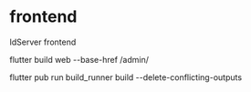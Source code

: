 # frontend

IdServer frontend

flutter build web --base-href /admin/

flutter pub run build_runner build --delete-conflicting-outputs
